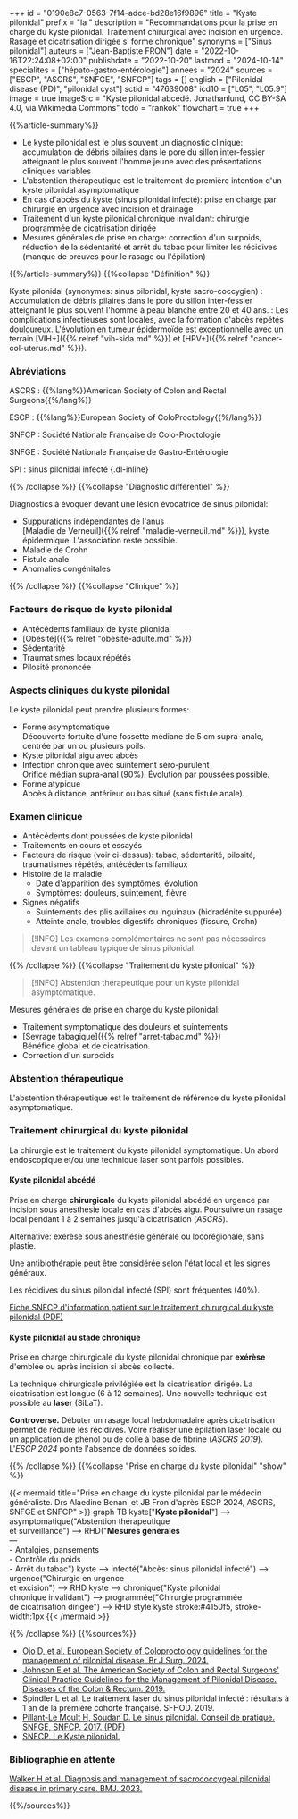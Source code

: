 +++
id = "0190e8c7-0563-7f14-adce-bd28e16f9896"
title = "Kyste pilonidal"
prefix = "la "
description = "Recommandations pour la prise en charge du kyste pilonidal. Traitement chirurgical avec incision en urgence. Rasage et cicatrisation dirigée si forme chronique"
synonyms = ["Sinus pilonidal"]
auteurs = ["Jean-Baptiste FRON"]
date = "2022-10-16T22:24:08+02:00"
publishdate = "2022-10-20"
lastmod = "2024-10-14"
specialites = ["hépato-gastro-entérologie"]
annees = "2024"
sources = ["ESCP", "ASCRS", "SNFGE", "SNFCP"]
tags = []
english = ["Pilonidal disease (PD)", "pilonidal cyst"]
sctid = "47639008"
icd10 = ["L05", "L05.9"]
image = true
imageSrc = "Kyste pilonidal abcédé. Jonathanlund, CC BY-SA 4.0, via Wikimedia Commons"
todo = "rankok"
flowchart = true
+++

{{%article-summary%}}

- Le kyste pilonidal est le plus souvent un diagnostic clinique: accumulation de débris pilaires dans le pore du sillon inter-fessier atteignant le plus souvent l'homme jeune avec des présentations cliniques variables
- L'abstention thérapeutique est le traitement de première intention d'un kyste pilonidal asymptomatique
- En cas d'abcès du kyste (sinus pilonidal infecté): prise en charge par chirurgie en urgence avec incision et drainage
- Traitement d'un kyste pilonidal chronique invalidant: chirurgie programmée de cicatrisation dirigée
- Mesures générales de prise en charge: correction d'un surpoids, réduction de la sédentarité et arrêt du tabac pour limiter les récidives (manque de preuves pour le rasage ou l'épilation)

{{%/article-summary%}}
{{%collapse "Définition" %}}

Kyste pilonidal (synonymes: sinus pilonidal, kyste sacro-coccygien)
: Accumulation de débris pilaires dans le pore du sillon inter-fessier atteignant le plus souvent l'homme à peau blanche entre 20 et 40 ans.
: Les complications infectieuses sont locales, avec la formation d'abcès répétés douloureux. L'évolution en tumeur épidermoïde est exceptionnelle avec un terrain [VIH+]({{% relref "vih-sida.md" %}}) et [HPV+]({{% relref "cancer-col-uterus.md" %}}).

### Abréviations

ASCRS
: {{%lang%}}American Society of Colon and Rectal Surgeons{{%/lang%}}

ESCP
: {{%lang%}}European Society of ColoProctology{{%/lang%}}

SNFCP
: Société Nationale Française de Colo-Proctologie

SNFGE
: Société Nationale Française de Gastro-Entérologie

SPI
: sinus pilonidal infecté
{.dl-inline}

{{% /collapse %}}
{{%collapse "Diagnostic différentiel" %}}

Diagnostics à évoquer devant une lésion évocatrice de sinus pilonidal:

- Suppurations indépendantes de l'anus  
  [Maladie de Verneuil]({{% relref "maladie-verneuil.md" %}}), kyste épidermique. L'association reste possible.
- Maladie de Crohn
- Fistule anale
- Anomalies congénitales

{{% /collapse %}}
{{%collapse "Clinique" %}}

### Facteurs de risque de kyste pilonidal

- Antécédents familiaux de kyste pilonidal
- [Obésité]({{% relref "obesite-adulte.md" %}})
- Sédentarité
- Traumatismes locaux répétés
- Pilosité prononcée

### Aspects cliniques du kyste pilonidal

Le kyste pilonidal peut prendre plusieurs formes:

- Forme asymptomatique  
  Découverte fortuite d'une fossette médiane de 5 cm supra-anale, centrée par un ou plusieurs poils.
- Kyste pilonidal aigu avec abcès
- Infection chronique avec suintement séro-purulent  
  Orifice médian supra-anal (90%). Évolution par poussées possible.
- Forme atypique  
  Abcès à distance, antérieur ou bas situé (sans fistule anale).

### Examen clinique

- Antécédents dont poussées de kyste pilonidal
- Traitements en cours et essayés
- Facteurs de risque (voir ci-dessus): tabac, sédentarité, pilosité, traumatismes répétés, antécédents familiaux
- Histoire de la maladie
  - Date d'apparition des symptômes, évolution
  - Symptômes: douleurs, suintement, fièvre
- Signes négatifs
  - Suintements des plis axillaires ou inguinaux (hidradénite suppurée)
  - Atteinte anale, troubles digestifs chroniques (fissure, Crohn)

> [!INFO]
> Les examens complémentaires ne sont pas nécessaires devant un tableau typique de sinus pilonidal.

{{% /collapse %}}
{{%collapse "Traitement du kyste pilonidal" %}}

> [!INFO]
> Abstention thérapeutique pour un kyste pilonidal asymptomatique.

Mesures générales de prise en charge du kyste pilonidal:

- Traitement symptomatique des douleurs et suintements
- [Sevrage tabagique]({{% relref "arret-tabac.md" %}})  
  Bénéfice global et de cicatrisation.
- Correction d'un surpoids

### Abstention thérapeutique

L'abstention thérapeutique est le traitement de référence du kyste pilonidal asymptomatique.

### Traitement chirurgical du kyste pilonidal

La chirurgie est le traitement du kyste pilonidal symptomatique. Un abord endoscopique et/ou une technique laser sont parfois possibles.

#### Kyste pilonidal abcédé

Prise en charge **chirurgicale** du kyste pilonidal abcédé en urgence par incision sous anesthésie locale en cas d'abcès aigu. Poursuivre un rasage local pendant 1 à 2 semaines jusqu'à cicatrisation (*ASCRS*).

Alternative: exérèse sous anesthésie générale ou locorégionale, sans plastie.

Une antibiothérapie peut être considérée selon l'état local et les signes généraux.

Les récidives du sinus pilonidal infecté (SPI) sont fréquentes (40%).

[Fiche SNFCP d'information patient sur le traitement chirurgical du kyste pilonidal (PDF)](https://www.snfcp.org/wp-content/uploads/2019/02/SNFCP-FI-Exerese-sinuspilonidal-2017.pdf)

#### Kyste pilonidal au stade chronique

Prise en charge chirurgicale du kyste pilonidal chronique par **exérèse** d'emblée ou après incision si abcès collecté.

La technique chirurgicale privilégiée est la cicatrisation dirigée. La cicatrisation est longue (6 à 12 semaines). Une nouvelle technique est possible au **laser** (SiLaT).

**Controverse.** Débuter un rasage local hebdomadaire après cicatrisation permet de réduire les récidives. Voire réaliser une épilation laser locale ou un application de phénol ou de colle à base de fibrine (*ASCRS 2019*). L'*ESCP 2024* pointe l'absence de données solides.

{{% /collapse %}}
{{%collapse "Prise en charge du kyste pilonidal" "show" %}}

{{< mermaid title="Prise en charge du kyste pilonidal par le médecin généraliste. Drs Alaedine Benani et JB Fron d'après ESCP 2024, ASCRS, SNFGE et SNFCP" >}}
graph TB
  kyste["<b>Kyste pilonidal</b>"] --> asymptomatique("Abstention thérapeutique<br>et surveillance") --> RHD("<b>Mesures générales</b><br>—<br>- Antalgies, pansements<br>- Contrôle du poids<br>- Arrêt du tabac")
    kyste --> infecté("Abcès: sinus pilonidal infecté") --> urgence("Chirurgie en urgence<br>et excision") --> RHD
    kyste --> chronique("Kyste pilonidal<br>chronique invalidant") --> programmée("Chirurgie programmée<br>de cicatrisation dirigée") --> RHD
  style kyste stroke:#4150f5, stroke-width:1px
{{< /mermaid >}}

{{% /collapse %}}
{{%sources%}}

- [Ojo D, et al. European Society of Coloproctology guidelines for the management of pilonidal disease. Br J Surg. 2024.](https://academic.oup.com/bjs/article/111/10/znae237/7820471)
- [Johnson E et al. The American Society of Colon and Rectal Surgeons' Clinical Practice Guidelines for the Management of Pilonidal Disease. Diseases of the Colon & Rectum. 2019.](https://journals.lww.com/dcrjournal/Fulltext/2019/02000/The_American_Society_of_Colon_and_Rectal_Surgeons_.5.aspx)
- Spindler L et al. Le traitement laser du sinus pilonidal infecté : résultats à 1 an de la première cohorte française. SFHOD. 2019.
- [Pillant-Le Moult H, Soudan D. Le sinus pilonidal. Conseil de pratique. SNFGE, SNFCP. 2017. (PDF)](https://www.snfge.org/sites/www.snfge.org/files/medias/documents/cp014-2017_le_sinus_pilonidal_0.pdf)
- [SNFCP. Le Kyste pilonidal.](https://www.snfcp.org/informations-maladies/fistules-anales-suppurations/le-kyste-pilonidal/)

### Bibliographie en attente

[Walker H et al. Diagnosis and management of sacrococcygeal pilonidal disease in primary care. BMJ. 2023.](https://www.bmj.com/content/382/bmj-2022-071511)

{{%/sources%}}
